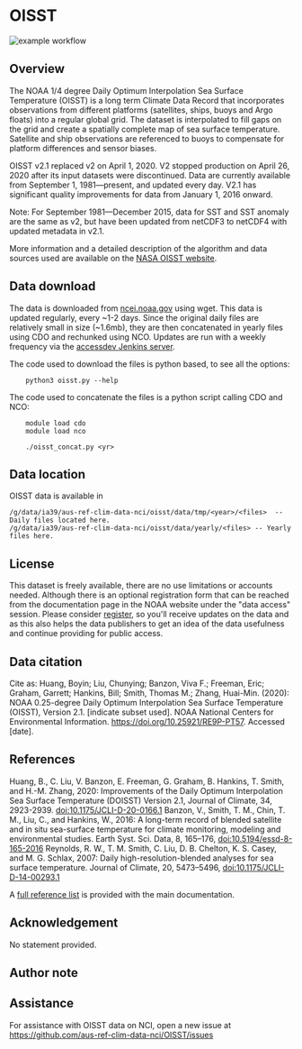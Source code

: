 # OISST

![example workflow](https://github.com/aus-ref-clim-data-nci/OISST/blob/main/.github/workflows/oisst.yml/badge.svg)

## Overview

The NOAA 1/4 degree Daily Optimum Interpolation Sea Surface Temperature (OISST) is a long term Climate Data Record that incorporates observations from different platforms (satellites, ships, buoys and Argo floats) into a regular global grid. The dataset is interpolated to fill gaps on the grid and create a spatially complete map of sea surface temperature. Satellite and ship observations are referenced to buoys to compensate for platform differences and sensor biases.

OISST v2.1 replaced v2 on April 1, 2020. V2 stopped production on April 26, 2020 after its input datasets were discontinued. Data are currently available from September 1, 1981—present, and updated every day. V2.1 has significant quality improvements for data from January 1, 2016 onward.

Note: For September 1981—December 2015, data for SST and SST anomaly are the same as v2, but have been updated from netCDF3 to netCDF4 with updated metadata in v2.1.

More information and a detailed description of the algorithm and data sources used are available on the [NASA OISST website](https://www.ncei.noaa.gov/products/optimum-interpolation-sst).

## Data download

The data is downloaded from [ncei.noaa.gov](https://www.ncei.noaa.gov/data/sea-surface-temperature-optimum-interpolation/v2.1/access/avhrr/) using wget. This data is updated regularly, every ~1-2 days.
Since the original daily files are relatively small in size (~1.6mb), they are then concatenated in yearly files using CDO and rechunked using NCO.
Updates are run with a weekly frequency via the [accessdev Jenkins server](https://accessdev.nci.org.au/jenkins/job/aus-ref-clim-data-nci/job/OISST/).

The code used to download the files is python based, to see all the options:
```{code}
    python3 oisst.py --help
```
The code used to concatenate the files is a python script calling CDO and NCO:
```{code}
    module load cdo
    module load nco

    ./oisst_concat.py <yr> 
```

## Data location

OISST data is available in

```
/g/data/ia39/aus-ref-clim-data-nci/oisst/data/tmp/<year>/<files>  -- Daily files located here.
/g/data/ia39/aus-ref-clim-data-nci/oisst/data/yearly/<files> -- Yearly files here.
```

## License

This dataset is freely available, there are no use limitations or accounts needed. Although there is an optional registration form that can be reached from the documentation page in the NOAA website under the "data access" session. Please consider [register](https://docs.google.com/a/noaa.gov/forms/d/1zZQKz1qF5Wk7sqQuQmxCiBI4Y-xgtKcBqCykMtW21Dk/viewform?c=0&w=1), so you'll receive updates on the data and as this also helps the data publishers to get an idea of the data usefulness and continue providing for public access.  


## Data citation

Cite as: Huang, Boyin; Liu, Chunying; Banzon, Viva F.; Freeman, Eric; Graham, Garrett; Hankins, Bill; Smith, Thomas M.; Zhang, Huai-Min. (2020): NOAA 0.25-degree Daily Optimum Interpolation Sea Surface Temperature (OISST), Version 2.1. [indicate subset used]. NOAA National Centers for Environmental Information. https://doi.org/10.25921/RE9P-PT57. Accessed [date].


## References

Huang, B., C. Liu, V. Banzon, E. Freeman, G. Graham, B. Hankins, T. Smith, and H.-M. Zhang, 2020: Improvements of the Daily Optimum Interpolation Sea Surface Temperature (DOISST) Version 2.1, Journal of Climate, 34, 2923-2939. [doi:10.1175/JCLI-D-20-0166.1](https://journals.ametsoc.org/view/journals/clim/34/8/JCLI-D-20-0166.1.xml)
Banzon, V., Smith, T. M., Chin, T. M., Liu, C., and Hankins, W., 2016: A long-term record of blended satellite and in situ sea-surface temperature for climate monitoring, modeling and environmental studies. Earth Syst. Sci. Data, 8, 165–176, [doi:10.5194/essd-8-165-2016](http://www.earth-syst-sci-data.net/8/165/2016/essd-8-165-2016.html)
Reynolds, R. W., T. M. Smith, C. Liu, D. B. Chelton, K. S. Casey, and M. G. Schlax, 2007: Daily high-resolution-blended analyses for sea surface temperature. Journal of Climate, 20, 5473–5496, [doi:10.1175/JCLI-D-14-00293.1](http://dx.doi.org/10.1175/2007JCLI1824.1)

A [full reference list](https://www.ncei.noaa.gov/products/optimum-interpolation-sst) is provided with the main documentation.

## Acknowledgement

No statement provided.

## Author note


## Assistance

For assistance with OISST data on NCI, open a new issue at https://github.com/aus-ref-clim-data-nci/OISST/issues


